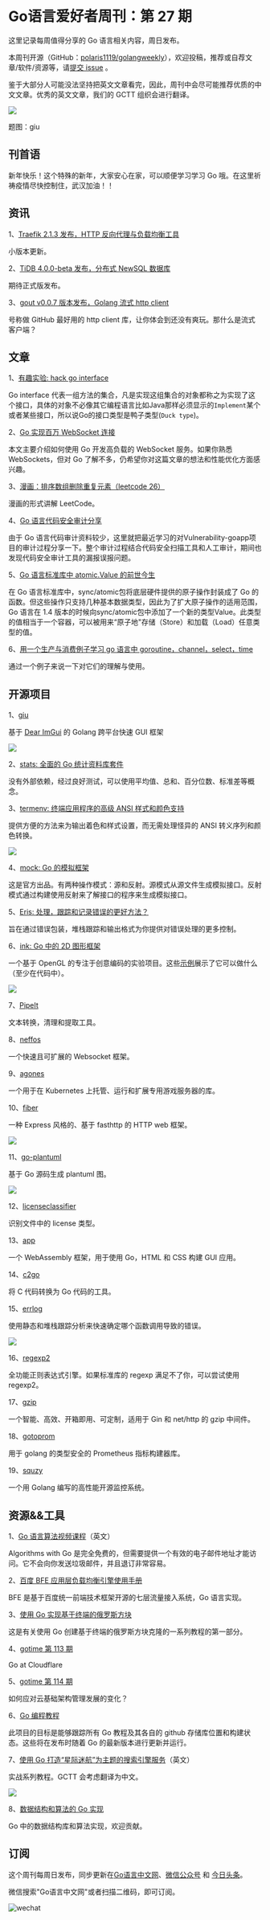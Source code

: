 # Go语言爱好者周刊：第 27 期

这里记录每周值得分享的 Go 语言相关内容，周日发布。

本周刊开源（GitHub：[polaris1119/golangweekly](https://github.com/polaris1119/golangweekly)），欢迎投稿，推荐或自荐文章/软件/资源等，请[提交 issue](https://github.com/polaris1119/golangweekly/issues) 。

鉴于大部分人可能没法坚持把英文文章看完，因此，周刊中会尽可能推荐优质的中文文章。优秀的英文文章，我们的 GCTT 组织会进行翻译。

![](imgs/issue027/cover.jpg)

题图：giu

## 刊首语

新年快乐！这个特殊的新年，大家安心在家，可以顺便学习学习 Go 哦。在这里祈祷疫情尽快控制住，武汉加油！！

## 资讯

1、[Traefik 2.1.3 发布，HTTP 反向代理与负载均衡工具](https://github.com/containous/traefik/releases/tag/v2.1.3)

小版本更新。

2、[TiDB 4.0.0-beta 发布，分布式 NewSQL 数据库](https://www.oschina.net/news/112907/tidb-4-0-0--beta-released)

期待正式版发布。

3、[gout v0.0.7 版本发布，Golang 流式 http client](https://www.oschina.net/news/112900/gout-0-0-7-released)

号称做 GitHub 最好用的 http client 库，让你体会到还没有爽玩。那什么是流式客户端？

## 文章

1、[有趣实验: hack go interface](https://mp.weixin.qq.com/s/_Th5plNZa5LwINExKrMcCw)

Go interface 代表一组方法的集合，凡是实现这组集合的对象都称之为实现了这个接口，具体的对象不必像其它编程语言比如Java那样必须显示的`Implement`某个或者某些接口，所以说Go的接口类型是鸭子类型(`Duck type`)。

2、[Go 实现百万 WebSocket 连接](https://mp.weixin.qq.com/s/nukISdSBwnaCKeQSxep8dg)

本文主要介绍如何使用 Go 开发高负载的 WebSocket 服务。如果你熟悉 WebSockets，但对 Go 了解不多，仍希望你对这篇文章的想法和性能优化方面感兴趣。

3、[漫画：排序数组删除重复元素（leetcode 26）](https://mp.weixin.qq.com/s/T254utw4efpux2Qu2IIRhg)

漫画的形式讲解 LeetCode。

4、[Go 语言代码安全审计分享](https://mp.weixin.qq.com/s/8Ju05hYCYk6bOgkvjtP11A)

由于 Go 语言代码审计资料较少，这里就把最近学习的对Vulnerability-goapp项目的审计过程分享一下。整个审计过程结合代码安全扫描工具和人工审计，期间也发现代码安全审计工具的漏报误报问题。

5、[Go 语言标准库中 atomic.Value 的前世今生](https://blog.betacat.io/post/golang-atomic-value-exploration/)

在 Go 语言标准库中，sync/atomic包将底层硬件提供的原子操作封装成了 Go 的函数。但这些操作只支持几种基本数据类型，因此为了扩大原子操作的适用范围，Go 语言在 1.4 版本的时候向sync/atomic包中添加了一个新的类型Value。此类型的值相当于一个容器，可以被用来“原子地"存储（Store）和加载（Load）任意类型的值。

6、[用一个生产与消费例子学习 go 语言中 goroutine，channel，select，time](https://studygolang.com/articles/26266)

通过一个例子来说一下对它们的理解与使用。

## 开源项目

1、[giu](https://github.com/AllenDang/giu)

基于 [Dear ImGui](https://github.com/ocornut/imgui) 的 Golang 跨平台快速 GUI 框架

![](imgs/issue027/giu.png)

2、[stats: 全面的 Go 统计资料库套件](https://github.com/montanaflynn/stats)

没有外部依赖，经过良好测试，可以使用平均值、总和、百分位数、标准差等概念。

3、[termenv: 终端应用程序的高级 ANSI 样式和颜色支持](https://github.com/muesli/termenv)

提供方便的方法来为输出着色和样式设置，而无需处理怪异的 ANSI 转义序列和颜色转换。

![](imgs/issue027/termenv.png)

4、[mock: Go 的模拟框架](https://github.com/golang/mock)

这是官方出品。有两种操作模式：源和反射。源模式从源文件生成模拟接口。反射模式通过构建使用反射来了解接口的程序来生成模拟接口。

5、[Eris: 处理，跟踪和记录错误的更好方法？](https://github.com/rotisserie/eris)

旨在通过错误包装，堆栈跟踪和输出格式为你提供对错误处理的更多控制。

6、[ink: Go 中的 2D 图形框架](https://github.com/buchanae/ink)

一个基于 OpenGL 的专注于创意编码的实验项目。这些[示例](https://github.com/buchanae/ink/tree/master/sketches)展示了它可以做什么（至少在代码中）。

![](imgs/issue027/ink.png)

7、[PipeIt](https://github.com/AllenDang/PipeIt)

文本转换，清理和提取工具。

8、[neffos](https://github.com/kataras/neffos)

一个快速且可扩展的 Websocket 框架。

9、[agones](https://github.com/googleforgames/agones)

一个用于在 Kubernetes 上托管、运行和扩展专用游戏服务器的库。

10、[fiber](https://github.com/gofiber/fiber)

一种 Express 风格的、基于 fasthttp 的 HTTP web 框架。

![](imgs/issue027/fiber-bench.png)

11、[go-plantuml](https://github.com/bykof/go-plantuml)

基于 Go 源码生成 plantuml 图。

![](imgs/issue027/go-plantuml.png)

12、[licenseclassifier](https://github.com/google/licenseclassifier)

识别文件中的 license 类型。

13、[app](https://github.com/maxence-charriere/app)

一个 WebAssembly 框架，用于使用 Go，HTML 和 CSS 构建 GUI 应用。

14、[c2go](https://github.com/elliotchance/c2go)

将 C 代码转换为 Go 代码的工具。

15、[errlog](https://github.com/snwfdhmp/errlog)

使用静态和堆栈跟踪分析来快速确定哪个函数调用导致的错误。

![](imgs/issue027/errlog.png)

16、[regexp2](https://github.com/dlclark/regexp2)

全功能正则表达式引擎。如果标准库的 regexp 满足不了你，可以尝试使用 regexp2。

17、[gzip](https://github.com/nanmu42/gzip)

一个智能、高效、开箱即用、可定制，适用于 Gin 和 net/http 的 gzip 中间件。

18、[gotoprom](https://github.com/cabify/gotoprom)

用于 golang 的类型安全的 Prometheus 指标构建器库。

19、[squzy](https://github.com/squzy/squzy)

一个用 Golang 编写的高性能开源监控系统。

## 资源&&工具

1、[Go 语言算法视频课程](https://algorithmswithgo.com/)（英文）

Algorithms with Go 是完全免费的，但需要提供一个有效的电子邮件地址才能访问。它不会向你发送垃圾邮件，并且退订非常容易。

2、[百度 BFE 应用层负载均衡引擎使用手册](https://www.bookstack.cn/read/baidu-bfe/overview.md)

BFE 是基于百度统一前端技术框架开源的七层流量接入系统，Go 语言实现。

3、[使用 Go 实现基于终端的俄罗斯方块](https://rocketnine.space/post/tetris-1/)

这是有关使用 Go 创建基于终端的俄罗斯方块克隆的一系列教程的第一部分。

4、[gotime 第 113 期](https://changelog.com/gotime/113)

Go at Cloudflare

5、[gotime 第 114 期](https://changelog.com/gotime/114)

如何应对云基础架构管理发展的变化？

6、[Go 编程教程](https://github.com/TutorialEdge/go)

此项目的目标是能够跟踪所有 Go 教程及其各自的 github 存储库位置和构建状态。这些将在发布时随着 Go 的最新版本进行更新并运行。

7、[使用 Go 打造“星际迷航”为主题的搜索引擎服务](https://timberry.dev/posts/learning-to-go-part0/)（英文）

 实战系列教程。GCTT 会考虑翻译为中文。

![](imgs/issue027/tngsearch.png)

8、[数据结构和算法的 Go 实现](https://github.com/priyankchheda/algorithms)

Go 中的数据结构库和算法实现，欢迎贡献。

## 订阅

这个周刊每周日发布，同步更新在[Go语言中文网](https://studygolang.com/go/weekly)、[微信公众号](https://weixin.sogou.com/weixin?query=Go%E8%AF%AD%E8%A8%80%E4%B8%AD%E6%96%87%E7%BD%91) 和 [今日头条](https://www.toutiao.com/c/user/59903081459/#mid=1586087918877709)。

微信搜索"Go语言中文网"或者扫描二维码，即可订阅。

![wechat](imgs/wechat.png)
